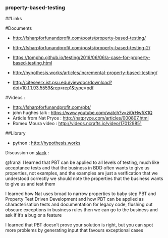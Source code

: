 ### property-based-testing

##Links

#Documents

 - http://fsharpforfunandprofit.com/posts/property-based-testing/
 - http://fsharpforfunandprofit.com/posts/property-based-testing-2/
 
 - https://tomphp.github.io/testing/2016/06/06/a-case-for-property-based-testing.html

 - http://hypothesis.works/articles/incremental-property-based-testing/
 
 - http://citeseerx.ist.psu.edu/viewdoc/download?doi=10.1.1.93.5559&rep=rep1&type=pdf
 
 #Videos : 
 - http://fsharpforfunandprofit.com/pbt/
 -  john hughes talk : https://www.youtube.com/watch?v=zi0rHwfiX1Q
 -  Article from Nat Pryce : http://natpryce.com/articles/000807.html
 - Romeu Moura video  : http://videos.ncrafts.io/video/170129851

##Library

 - python : http://hypothesis.works


Discussion on [slack](https://softwarecraftsmanship.slack.com/messages/propertybasedtesting/) : 

@franzi
I learned that PBT can be applied to all levels of testing, much like acceptance tests
and that the business in BDD often wants to give us properties, not examples, and the examples are just a verification that we understood correctly
we should note the properties that the business wants to give us and test them

I learned how Nat uses broad to narrow properties to baby step PBT and Property Test Driven Development
and how PBT can be applied as characterisation tests and documentation for legacy code, flushing out obscure exceptions in business rules 
then we can go to the business and ask if it’s a bug or a feature


I learned that PBT doesn’t prove your solution is right, but you can spot more problems by generating input that favours exceptional cases
